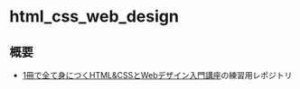 # html_css_web_design

## 概要

* [1冊で全て身につくHTML&CSSとWebデザイン入門講座](https://www.amazon.co.jp/%E3%80%90Amazon-co-jp-%E9%99%90%E5%AE%9A%E3%80%911%E5%86%8A%E3%81%A7%E3%81%99%E3%81%B9%E3%81%A6%E8%BA%AB%E3%81%AB%E3%81%A4%E3%81%8FHTML-CSS%E3%81%A8Web%E3%83%87%E3%82%B6%E3%82%A4%E3%83%B3%E5%85%A5%E9%96%80%E8%AC%9B%E5%BA%A7-DL%E7%89%B9%E5%85%B8-Flexbox/dp/4797398892/ref=asc_df_4797398892/?tag=jpgo-22&linkCode=df0&hvadid=295723231663&hvpos=&hvnetw=g&hvrand=2425254726258081697&hvpone=&hvptwo=&hvqmt=&hvdev=c&hvdvcmdl=&hvlocint=&hvlocphy=1009311&hvtargid=pla-637663128882&psc=1&th=1&psc=1)の練習用レポジトリ
